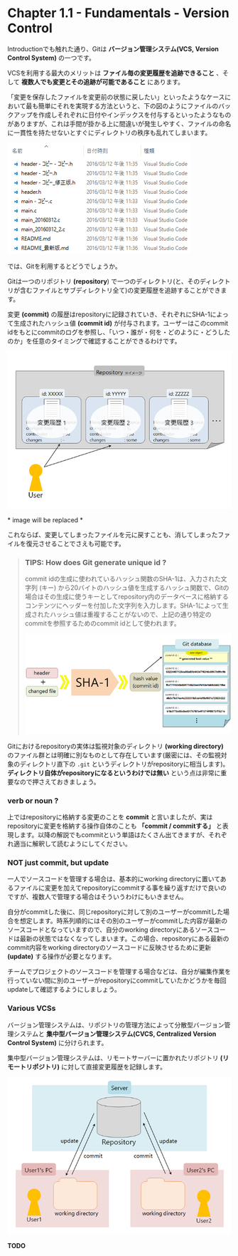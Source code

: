 Chapter 1.1 - Fundamentals - Version Control
=======

Introductionでも触れた通り、Gitは **バージョン管理システム(VCS, Version Control System)** の一つです。

VCSを利用する最大のメリットは **ファイル毎の変更履歴を追跡できること** 、そして **複数人でも変更とその追跡が可能であること** にあります。

「変更を保存したファイルを変更前の状態に戻したい」といったようなケースにおいて最も簡単にそれを実現する方法というと、下の図のようにファイルのバックアップを作成しそれぞれに日付やインデックスを付与するといったようなものがありますが、これは手間が掛かる上に間違いが発生しやすく、ファイルの命名に一貫性を持たせないとすぐにディレクトリの秩序も乱れてしまいます。

![files](./img/files.png)

では、Gitを利用するとどうでしょうか。

Gitは一つのリポジトリ **(repository**) で一つのディレクトリ(と、そのディレクトリが含むファイルとサブディレクトリ全て)の変更履歴を追跡することができます。

変更 **(commit)** の履歴はrepositoryに記録されていき、それぞれにSHA-1によって生成されたハッシュ値 **(commit id)** が付与されます。ユーザーはこのcommit idをもとにcommitのログを参照し、「いつ・誰が・何を・どのように・どうしたのか」を任意のタイミングで確認することができるわけです。

![repository](./img/repository.png)

\* image will be replaced \*

これならば、変更してしまったファイルを元に戻すことも、消してしまったファイルを復元させることでさえも可能です。

>### TIPS: How does Git generate unique id ?
>
>commit idの生成に使われているハッシュ関数のSHA-1は、入力された文字列 (キー) から20バイトのハッシュ値を生成するハッシュ関数で、Gitの場合はその生成に使うキーとしてrepository内のデータベースに格納するコンテンツにヘッダーを付加した文字列を入力します。SHA-1によって生成されたハッシュ値は重複することがないので、上記の通り特定のcommitを参照するためのcommit idとして使われます。
>
>![hash](./img/hash.png)

Gitにおけるrepositoryの実体は監視対象のディレクトリ **(working directory)** のファイル群とは明確に別なものとして存在しています(厳密には、その監視対象のディレクトリ直下の `.git` というディレクトリがrepositoryに相当します)。 **ディレクトリ自体がrepositoryになるというわけでは無い** という点は非常に重要なので押さえておきましょう。

### verb or noun ?

上ではrepositoryに格納する変更のことを **commit** と言いましたが、実はrepositoryに変更を格納する操作自体のことも **「commit / commitする」** と表現します。以降の解説でもcommitという単語はたくさん出てきますが、それぞれ適当に解釈して読むようにしてください。

### NOT just commit, but update

一人でソースコードを管理する場合は、基本的にworking directoryに置いてあるファイルに変更を加えてrepositoryにcommitする事を繰り返すだけで良いのですが、複数人で管理する場合はそういうわけにもいきません。

自分がcommitした後に、同じrepositoryに対して別のユーザーがcommitした場合を想定します。時系列順的にはその別のユーザーがcommitした内容が最新のソースコードとなっていますので、自分のworking directoryにあるソースコードは最新の状態ではなくなってしまいます。この場合、repositoryにある最新のcommit内容をworking directoryのソースコードに反映させるために更新 **(update)** する操作が必要となります。

チームでプロジェクトのソースコードを管理する場合などは、自分が編集作業を行っていない間に別のユーザーがrepositoryにcommitしていたかどうかを毎回updateして確認するようにしましょう。

### Various VCSs

バージョン管理システムは、リポジトリの管理方法によって分散型バージョン管理システムと **集中型バージョン管理システム(CVCS, Centralized Version Control System)** に分けられます。

集中型バージョン管理システムは、リモートサーバーに置かれたリポジトリ **(リモートリポジトリ)** に対して直接変更履歴を記録します。

![cvcs](./img/cvcs.png)

**TODO**